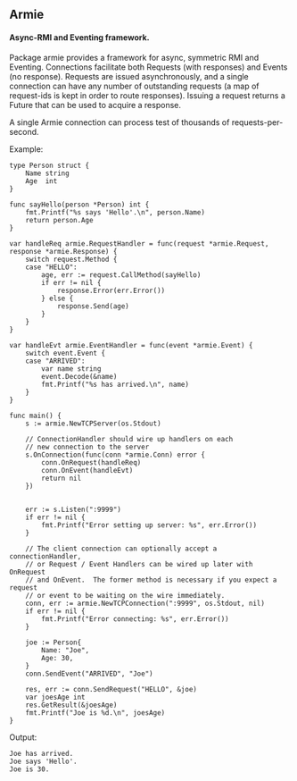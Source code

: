 
## Armie

#### Async-RMI and Eventing framework.

Package armie provides a framework for async, symmetric RMI and
Eventing.  Connections facilitate both Requests (with responses)
and Events (no response).  Requests are issued asynchronously,
and a single connection can have any number of outstanding requests
(a map of request-ids is kept in order to route responses).  Issuing a
request returns a Future that can be used to acquire a response.

A single Armie connection can process test of thousands of
requests-per-second.

Example:
```
type Person struct {
	Name string
	Age  int
}

func sayHello(person *Person) int {
	fmt.Printf("%s says 'Hello'.\n", person.Name)
	return person.Age
}

var handleReq armie.RequestHandler = func(request *armie.Request, response *armie.Response) {
	switch request.Method {
	case "HELLO":
		age, err := request.CallMethod(sayHello)
		if err != nil {
			response.Error(err.Error())
		} else {
			response.Send(age)
		}
	}
}

var handleEvt armie.EventHandler = func(event *armie.Event) {
	switch event.Event {
	case "ARRIVED":
		var name string
		event.Decode(&name)
		fmt.Printf("%s has arrived.\n", name)
	}
}

func main() {
	s := armie.NewTCPServer(os.Stdout)

	// ConnectionHandler should wire up handlers on each
	// new connection to the server
	s.OnConnection(func(conn *armie.Conn) error {
		conn.OnRequest(handleReq)
		conn.OnEvent(handleEvt)
		return nil
	})


	err := s.Listen(":9999")
	if err != nil {
		fmt.Printf("Error setting up server: %s", err.Error())
	}

	// The client connection can optionally accept a connectionHandler,
	// or Request / Event Handlers can be wired up later with OnRequest
	// and OnEvent.  The former method is necessary if you expect a request
	// or event to be waiting on the wire immediately.
	conn, err := armie.NewTCPConnection(":9999", os.Stdout, nil)
	if err != nil {
		fmt.Printf("Error connecting: %s", err.Error())
	}

	joe := Person{
		Name: "Joe",
		Age: 30,
	}
	conn.SendEvent("ARRIVED", "Joe")

	res, err := conn.SendRequest("HELLO", &joe)
	var joesAge int
	res.GetResult(&joesAge)
	fmt.Printf("Joe is %d.\n", joesAge)
}
```
Output:
```
Joe has arrived.
Joe says 'Hello'.
Joe is 30.
```

